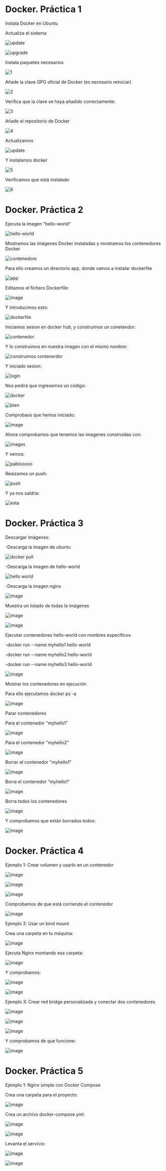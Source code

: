 # Docker. Práctica 1

Instala Docker en Ubuntu

Actualiza el sistema

![update](https://github.com/user-attachments/assets/351ec817-2368-4472-a143-0229a7e7fbfd)

![upgrade](https://github.com/user-attachments/assets/4f415e50-f85d-49a2-81b8-50adde3e82e3)

Instala paquetes necesarios

![1](https://github.com/user-attachments/assets/3bd111eb-bf8c-40b1-a6b0-370e3590cf29)

Añade la clave GPG oficial de Docker (es necesario reiniciar)

![2](https://github.com/user-attachments/assets/36351ee6-a77e-4fa5-b807-cf79947fd1ba)

Verifica que la clave se haya añadido correctamente:

![3](https://github.com/user-attachments/assets/f5e61628-6eaf-4c16-9122-8ff2aa5fa04d)

Añade el repositorio de Docker

![4](https://github.com/user-attachments/assets/2143c9d0-5608-4a7e-9d34-8a77e918aff6)

Actualizamos 

![update](https://github.com/user-attachments/assets/a620b803-3535-4041-96a8-d9562cb5cfe6)

Y instalamos docker

![5](https://github.com/user-attachments/assets/e2c63ed2-a60b-48cc-9752-561306ebb270)

Verificamos que está instalado

![6](https://github.com/user-attachments/assets/35bf5bbc-d649-4346-b091-6b8e698aa92b)

# Docker. Práctica 2

Ejecuta la imagen "hello-world"

![hello-world](https://github.com/user-attachments/assets/29978310-ec49-4caa-baf7-80b39f28c356)

Mostramos las imágenes Docker instaladas y mostramos los contenedores Docker

![contenedore](https://github.com/user-attachments/assets/ed978683-f63f-4152-9193-3d3eceec7a9e)

Para ello creamos un directorio app, donde vamos a instalar dockerfile

![app](https://github.com/user-attachments/assets/b9620486-36d9-4e7f-93e0-913857add7f4)

Editamos el fichero Dockerfile:

![image](https://github.com/user-attachments/assets/64266fd0-bf2b-4e3d-850b-5b068d345b64)

Y introducimos esto:

![dockerfile](https://github.com/user-attachments/assets/c2826609-b187-46f8-b61d-a2c652cca7cb)

Iniciamos sesion en docker hub, y construimos un conetendor:

![contenedor](https://github.com/user-attachments/assets/a8cc6cf0-794f-41e7-8c74-0a86f357f3af)

Y lo construimos en nuestra imagen con el mismo nombre:

![construimos contenerdor](https://github.com/user-attachments/assets/97481529-8a20-40e5-b4e6-2ed6e1fc9ef3)

Y iniciado sesion:

![login](https://github.com/user-attachments/assets/6f3a3f12-f062-4357-bdde-c81d74c4ec46)

Nos pedirá que ingresemos un código:

![docker](https://github.com/user-attachments/assets/8d3c0172-ed2b-4df3-8cbf-3832a5438efd)

![bien](https://github.com/user-attachments/assets/19e5ed82-3ea6-47d9-b907-e414a3b72848)

Comprobaos que hemos iniciado:

![image](https://github.com/user-attachments/assets/a7118596-c495-4c61-9eba-bd0f04125e3b)

Ahora comprobamos que tenemos las imagenes construidas con:

![images](https://github.com/user-attachments/assets/834c317b-4b0f-43cf-afab-7fa8523ecf26)

Y vemos:

![pablooooo](https://github.com/user-attachments/assets/fcc2c18d-76fe-4e27-ba35-b5abc62f0ba6)

Reaizamos un push:

![push](https://github.com/user-attachments/assets/b95e7fd1-9b47-43ec-89bf-dc6d6d528387)

Y ya nos saldría:

![esta](https://github.com/user-attachments/assets/73f2de8c-1747-4ef1-b4dd-a6ae5f74f0ac)


# Docker. Práctica 3


Descargar imágenes:

-Descarga la imagen de ubuntu

![docker pull](https://github.com/user-attachments/assets/de4fb450-c82a-48e0-8f45-120a92a8b3d2)

-Descarga la imagen de hello-world

![hello world](https://github.com/user-attachments/assets/05309d1d-d406-4357-99d1-74e83dbdf97f)

-Descarga la imagen nginx

![image](https://github.com/user-attachments/assets/55b311a8-297b-43d2-ab67-cb5b46764209)


Muestra un listado de todas la imágenes

![image](https://github.com/user-attachments/assets/e1cf1e5a-bc39-43ce-8eee-03859411695f)

![image](https://github.com/user-attachments/assets/4cd7f291-3f49-4c22-bac8-e29f406dc82e)

Ejecutar contenedores hello-world con nombres específicos

-docker run --name myhello1 hello-world

-docker run --name myhello2 hello-world

-docker run --name myhello3 hello-world

![image](https://github.com/user-attachments/assets/81e7c115-ff00-47c5-9bf4-3d5f9ef276ce)

Mostrar los contenedores en ejecución

Para ello ejecutamos docker ps -a

![image](https://github.com/user-attachments/assets/78e4a1bb-7145-4804-8616-3f0cf72bf527)

Parar contenedores

Para el contenedor "myhello1”

![image](https://github.com/user-attachments/assets/7615d878-ffb6-4b63-8608-55587ba6b877)

Para el contenedor "myhello2”

![image](https://github.com/user-attachments/assets/913d094a-9b50-4818-a4d6-dd2367a46ef3)

Borrar el contenedor "myhello1"

![image](https://github.com/user-attachments/assets/94bd7fdb-b035-4f1b-9aee-88a3e4a31d74)

Borra el contenedor “myhello1”

![image](https://github.com/user-attachments/assets/82d5c267-81aa-469e-a5aa-42815a632bd6)

Borra todos los contenedores

![image](https://github.com/user-attachments/assets/635f841a-ed02-4bc1-b2d8-803af7a9b9bd)

Y comprobamos que están borrados todos:

![image](https://github.com/user-attachments/assets/eef432ec-ac29-427b-addd-a4edb27c1678)


# Docker. Práctica 4


Ejemplo 1: Crear volumen y usarlo en un contenedor

![image](https://github.com/user-attachments/assets/420c97d8-73ef-4ce2-b1f0-e81477fb9614)

![image](https://github.com/user-attachments/assets/7d02ac8e-bf3e-405e-9ffc-bafba01be933)

![image](https://github.com/user-attachments/assets/6b8026fa-f8cb-42b5-b4ea-d914a140f10f)

Comprobamos de que está corriendo el contenedor

![image](https://github.com/user-attachments/assets/553881c1-c72d-41bf-88e6-095c78de34aa)


Ejemplo 2: Usar un bind mount

Crea una carpeta en tu máquina:

![image](https://github.com/user-attachments/assets/9340c7cd-c703-4f7e-8758-822ca21f9c08)


Ejecuta Nginx montando esa carpeta:

![image](https://github.com/user-attachments/assets/a8423d61-19ae-4a1a-9f03-cc702ec545e7)

Y comprobamos:

![image](https://github.com/user-attachments/assets/23c5a1ae-f60b-423d-963e-23629392689b)

![image](https://github.com/user-attachments/assets/55158168-bd62-490f-baf6-18e831817ab5)

Ejemplo 3: Crear red bridge personalizada y conectar dos contenedores

![image](https://github.com/user-attachments/assets/67ecea6c-ee7f-4e0f-8623-1489f67a739d)

![image](https://github.com/user-attachments/assets/1ce3d896-d4fa-4c6f-bfb2-0722c01284b4)

![image](https://github.com/user-attachments/assets/576009eb-2318-4489-bc17-8fde40d2c087)

Y comprobamos de que funcione:

![image](https://github.com/user-attachments/assets/43c3628f-ba7d-4967-b66f-2ffd28c39222)


# Docker. Práctica 5

Ejemplo 1: Nginx simple con Docker Compose

Crea una carpeta para el proyecto:

![image](https://github.com/user-attachments/assets/e51bdb55-f0f7-4ae8-a770-efe3f0fb9cfa)

Crea un archivo docker-compose.yml:

![image](https://github.com/user-attachments/assets/3e075e6e-5e3b-487d-a21e-8b1ea42c8652)

![image](https://github.com/user-attachments/assets/b6cb0477-718b-43ca-ae34-27ca9245eec1)

Levanta el servicio:

![image](https://github.com/user-attachments/assets/f6bee487-7863-42ec-a06c-f4045514b7aa)


![image](https://github.com/user-attachments/assets/bc02b500-970d-4595-a720-c877e177fe61)








